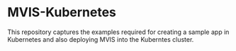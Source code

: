# MVIS-Kubernetes
This repository captures the examples required for creating a sample app in Kubernetes and also
deploying MVIS into the Kuberntes cluster.

